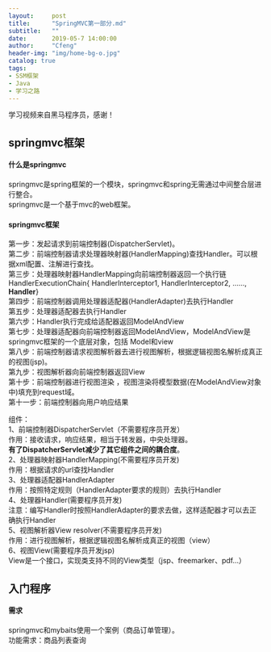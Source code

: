 ```yaml
---
layout:     post
title:      "SpringMVC第一部分.md"
subtitle:   ""
date:       2019-05-7 14:00:00
author:     "Cfeng"
header-img: "img/home-bg-o.jpg"
catalog: true
tags:
- SSM框架
- Java
- 学习之路
---
```

学习视频来自黑马程序员，感谢！ 

## springmvc框架  
#### 什么是springmvc   
springmvc是spring框架的一个模块，springmvc和spring无需通过中间整合层进行整合。   
springmvc是一个基于mvc的web框架。    
     
#### springmvc框架    
第一步：发起请求到前端控制器(DispatcherServlet)。  
第二步：前端控制器请求处理器映射器(HandlerMapping)查找Handler。可以根据xml配置、注解进行查找。  
第三步：处理器映射器HandlerMapping向前端控制器返回一个执行链HandlerExecutionChain{ HandlerInterceptor1, HandlerInterceptor2, ......, **Handler**}     
第四步：前端控制器调用处理器适配器(HandlerAdapter)去执行Handler      
第五步：处理器适配器去执行Handler      
第六步：Handler执行完成给适配器返回ModelAndView      
第七步：处理器适配器向前端控制器返回ModelAndView，ModelAndView是springmvc框架的一个底层对象，包括 Model和view     
第八步：前端控制器请求视图解析器去进行视图解析，根据逻辑视图名解析成真正的视图(jsp)。   
第九步：视图解析器向前端控制器返回View     
第十步：前端控制器进行视图渲染 ，视图渲染将模型数据(在ModelAndView对象中)填充到request域。    
第十一步：前端控制器向用户响应结果       
        
         
组件：   
1、前端控制器DispatcherServlet（不需要程序员开发）   
作用：接收请求，响应结果，相当于转发器，中央处理器。    
**有了DispatcherServlet减少了其它组件之间的耦合度**。     
2、处理器映射器HandlerMapping(不需要程序员开发)     
作用：根据请求的url查找Handler     
3、处理器适配器HandlerAdapter     
作用：按照特定规则（HandlerAdapter要求的规则）去执行Handler     
4、处理器Handler(需要程序员开发)     
注意：编写Handler时按照HandlerAdapter的要求去做，这样适配器才可以去正确执行Handler      
5、视图解析器View resolver(不需要程序员开发)     
作用：进行视图解析，根据逻辑视图名解析成真正的视图（view）     
6、视图View(需要程序员开发jsp)     
View是一个接口，实现类支持不同的View类型（jsp、freemarker、pdf...）   

## 入门程序
####  需求
springmvc和mybaits使用一个案例（商品订单管理）。    
功能需求：商品列表查询     

